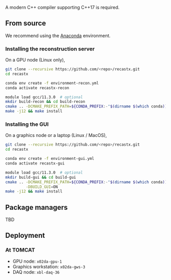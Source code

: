 A modern C++ compiler supporting C++17 is required.

## From source

We recommend using the [Anaconda](https://www.anaconda.com/download) environment.

### Installing the reconstruction server

On a GPU node (Linux only),

```sh
git clone --recursive https://github.com/<repo>/recastx.git
cd recastx

conda env create -f environment-recon.yml
conda activate recastx-recon

module load gcc/11.3.0  # optional
mkdir build-recon && cd build-recon
cmake .. -DCMAKE_PREFIX_PATH=${CONDA_PREFIX:-"$(dirname $(which conda))/../"}
make -j12 && make install
```

### Installing the GUI

On a graphics node or a laptop (Linux / MacOS),

```sh
git clone --recursive https://github.com/<repo>/recastx.git
cd recastx

conda env create -f environment-gui.yml
conda activate recastx-gui

module load gcc/11.3.0  # optional
mkdir build-gui && cd build-gui
cmake .. -DCMAKE_PREFIX_PATH=${CONDA_PREFIX:-"$(dirname $(which conda))/../"} \
         -DBUILD_GUI=ON
make -j12 && make install
```

## Package managers

TBD

## Deployment

### At TOMCAT

- GPU node: `x02da-gpu-1`
- Graphics workstation: `x02da-gws-3`
- DAQ node: `xbl-daq-36`
